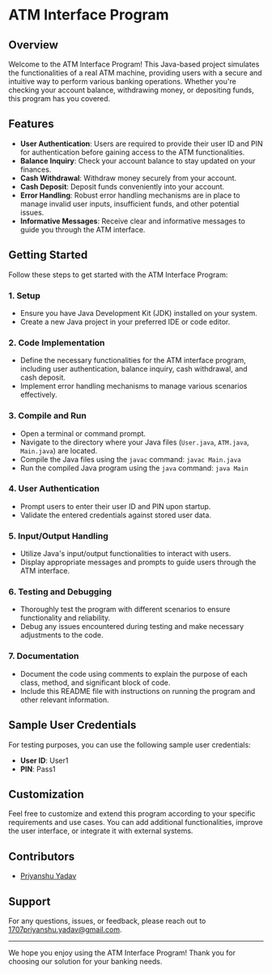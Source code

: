 # ATM Interface Program

## Overview
Welcome to the ATM Interface Program! This Java-based project simulates the functionalities of a real ATM machine, providing users with a secure and intuitive way to perform various banking operations. Whether you're checking your account balance, withdrawing money, or depositing funds, this program has you covered.

## Features
- **User Authentication**: Users are required to provide their user ID and PIN for authentication before gaining access to the ATM functionalities.
- **Balance Inquiry**: Check your account balance to stay updated on your finances.
- **Cash Withdrawal**: Withdraw money securely from your account.
- **Cash Deposit**: Deposit funds conveniently into your account.
- **Error Handling**: Robust error handling mechanisms are in place to manage invalid user inputs, insufficient funds, and other potential issues.
- **Informative Messages**: Receive clear and informative messages to guide you through the ATM interface.

## Getting Started
Follow these steps to get started with the ATM Interface Program:

### 1. Setup
- Ensure you have Java Development Kit (JDK) installed on your system.
- Create a new Java project in your preferred IDE or code editor.

### 2. Code Implementation
- Define the necessary functionalities for the ATM interface program, including user authentication, balance inquiry, cash withdrawal, and cash deposit.
- Implement error handling mechanisms to manage various scenarios effectively.

### 3. Compile and Run
- Open a terminal or command prompt.
- Navigate to the directory where your Java files (`User.java`, `ATM.java`, `Main.java`) are located.
- Compile the Java files using the `javac` command: `javac Main.java`
- Run the compiled Java program using the `java` command: `java Main`

  
### 4. User Authentication
- Prompt users to enter their user ID and PIN upon startup.
- Validate the entered credentials against stored user data.

### 5. Input/Output Handling
- Utilize Java's input/output functionalities to interact with users.
- Display appropriate messages and prompts to guide users through the ATM interface.

### 6. Testing and Debugging
- Thoroughly test the program with different scenarios to ensure functionality and reliability.
- Debug any issues encountered during testing and make necessary adjustments to the code.

### 7. Documentation
- Document the code using comments to explain the purpose of each class, method, and significant block of code.
- Include this README file with instructions on running the program and other relevant information.

## Sample User Credentials
For testing purposes, you can use the following sample user credentials:

- **User ID**: User1
- **PIN**: Pass1

## Customization
Feel free to customize and extend this program according to your specific requirements and use cases. You can add additional functionalities, improve the user interface, or integrate it with external systems.

## Contributors
- [Priyanshu Yadav](https://github.com/priyanshu-1707)

## Support
For any questions, issues, or feedback, please reach out to [1707priyanshu.yadav@gmail.com](mailto:1707priyanshu.yadav@gmail.com).

---

We hope you enjoy using the ATM Interface Program! Thank you for choosing our solution for your banking needs.


